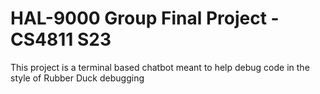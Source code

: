 # HAL-9000 Group Final Project - CS4811 S23
This project is a terminal based chatbot meant to help debug code in the style of Rubber Duck debugging
